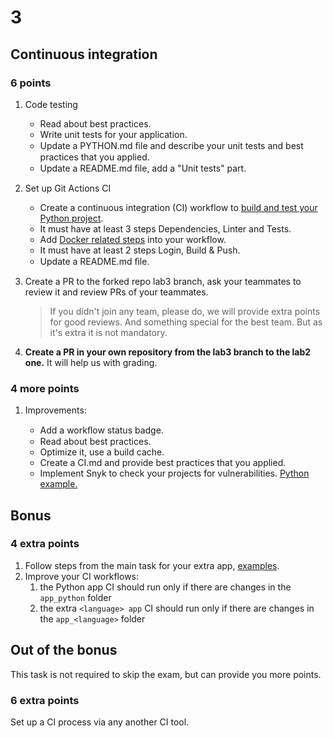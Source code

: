# 3

## Continuous integration

### 6 points

1. Code testing

   * Read about best practices.
   * Write unit tests for your application.
   * Update a PYTHON.md ﬁle and describe your unit tests and best practices that you applied.
   * Update a README.md ﬁle, add a "Unit tests" part.

2. Set up Git Actions CI

   * Create a continuous integration (CI) workflow to [build and test your Python project](https://docs.github.com/en/actions/automating-builds-and-tests/building-and-testing-python).
   * It must have at least 3 steps Dependencies, Linter and Tests.
   * Add [Docker related steps](https://docs.docker.com/ci-cd/github-actions/) into your workflow.
   * It must have at least 2 steps Login, Build & Push.
   * Update a README.md ﬁle.

3. Create a PR to the forked repo lab3 branch, ask your teammates to review it and review PRs of your teammates.
   > If you didn't join any team, please do, we will provide extra points for good reviews. And something special for the best team. But as it's extra it is not mandatory.
4. **Create a PR in your own repository from the lab3 branch to the lab2 one.** It will help us with grading.


### 4 more points

1. Improvements:

   * Add a workﬂow status badge.
   * Read about best practices.
   * Optimize it, use a build cache.
   * Create a CI.md and provide best practices that you applied.
   * Implement Snyk to check your projects for vulnerabilities. [Python example.](https://github.com/snyk/actions/tree/master/python-3.8)

## Bonus

### 4 extra points

1. Follow steps from the main task for your extra app, [examples](https://github.com/actions/starter-workflows/tree/main/ci).
2. Improve your CI workflows:
   1. the Python app CI should run only if there are changes in the `app_python` folder
   2. the extra `<language> app` CI should run only if there are changes in the `app_<language>` folder

## Out of the bonus

This task is not required to skip the exam, but can provide you more points.

### 6 extra points

Set up a CI process via any another CI tool.

